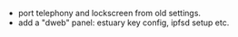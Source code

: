 - port telephony and lockscreen from old settings.
- add a "dweb" panel: estuary key config, ipfsd setup etc.
